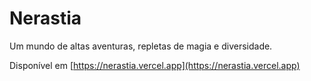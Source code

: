# Nerastia

Um mundo de altas aventuras, repletas de magia e diversidade.

Disponível em [https://nerastia.vercel.app](https://nerastia.vercel.app)
